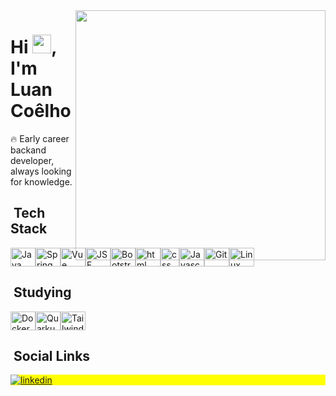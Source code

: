 <img align="right" height="400em" src="https://raw.githubusercontent.com/gist/luan-coelho/91fb64fd3ed168d27f5f0d49d8a66c9c/raw/be9d791d49b864c697ac6060d4b97a36a6f52008/githubcard.svg"/>
<h1 align="left">Hi <img src="https://raw.githubusercontent.com/kaueMarques/kaueMarques/master/hi.gif" width="30px">, I'm Luan Coêlho</h1>

🔥 Early career backand developer, always looking for knowledge.

## &nbsp;Tech Stack

<div style ="display: flex;">
  <img src="https://cdn.jsdelivr.net/gh/devicons/devicon/icons/java/java-plain.svg" alt="Java" height="30" width="40"/>
  <img src="https://cdn.jsdelivr.net/gh/devicons/devicon/icons/spring/spring-original.svg" alt="Spring" height="30" width="40"/>
  <img src="https://cdn.jsdelivr.net/gh/devicons/devicon/icons/vuejs/vuejs-original.svg" alt="Vue" height="30" width="40"/>
  <img src="https://neumanlab.com/wp-content/uploads/2020/07/Java-server-Faces.png" alt="JSF" height="30" width="40"/>
  <img src="https://icongr.am/devicon/bootstrap-plain.svg?size=120&color=5642eb" alt="Bootstrap" height="30" width="40">
  <img src="https://cdn.jsdelivr.net/gh/devicons/devicon/icons/html5/html5-original.svg" alt="html" height="30" width="40"/>
  <img src="https://cdn.jsdelivr.net/gh/devicons/devicon/icons/css3/css3-original.svg" alt="css" height="30" width="30"/>
  <img src="https://cdn.jsdelivr.net/gh/devicons/devicon/icons/javascript/javascript-original.svg" alt="Javascript" height="30" width="40" />
  <img src="https://cdn.jsdelivr.net/gh/devicons/devicon/icons/git/git-original.svg" alt="Git" height="30" width="40"/>
  <img src="https://cdn.jsdelivr.net/gh/devicons/devicon/icons/linux/linux-original.svg" alt="Linux" height="30" width="40"/>
</div>

## &nbsp;Studying

<div style ="display: flex;">
   <img src="https://cdn.jsdelivr.net/gh/devicons/devicon/icons/docker/docker-original.svg" alt="Docker" height="30"        width="40"/>
   <img src="https://miro.medium.com/max/512/1*CTuO-w7wiq_yhLh9plnkCw.png" alt="Quarkus" height="30" width="40"/>
   <img src="https://cdn.jsdelivr.net/gh/devicons/devicon/icons/tailwindcss/tailwindcss-plain.svg" alt="Tailwind CSS" height="30" width="40"/>
</div>
  
## &nbsp;Social Links

<p align="left" style="background:yellow">
<a href="https://www.linkedin.com/in/coelho-luan" target="_blank">
  <img align="center" src="https://img.shields.io/badge/LinkedIn-0077B5?style=for-the-badge&logo=linkedin&logoColor=white" alt="linkedin"/>
</a>
</p>
